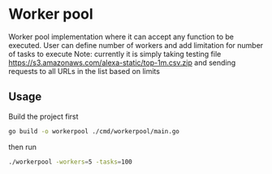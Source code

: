 # Worker pool

Worker pool implementation where it can accept any function to be executed. User can define number of workers and add
limitation for number of tasks to execute
Note: currently it is simply taking testing file https://s3.amazonaws.com/alexa-static/top-1m.csv.zip and sending 
requests to all URLs in the list based on limits

## Usage
Build the project first
```sh
go build -o workerpool ./cmd/workerpool/main.go
```

then run
``` sh 
./workerpool -workers=5 -tasks=100
```
